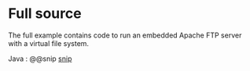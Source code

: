 # Full source

The full example contains code to run an embedded Apache FTP server with a virtual file system.

Java
: @@snip [snip](/src/main/java/samples/javadsl/Main.java)

